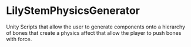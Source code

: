 # LilyStemPhysicsGenerator
Unity Scripts that allow the user to generate components onto a hierarchy of bones that create a physics affect that allow the player to push bones with force. 
